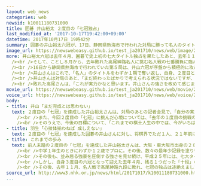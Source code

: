 ```yaml
---
layout: web_news
categories: web
newsid: k10011180731000
title: 囲碁 井山裕太 ２度目の「七冠独占」
last_modified_at: '2017-10-17T19:42:00+09:00'
datetime: 2017年10月17日 19時42分
summary: 囲碁の井山裕太六冠が、17日、静岡県熱海市で行われた対局に勝って名人のタイトルを奪い、自身、２度目の七冠独占を果たしました。七大タイトルを２度にわたって独占したのは、囲碁、将棋を通じて、井山さんが初めてです。
image_url: https://newswebeasy.github.io/test_ja201710/news/web/image/2017/10/17/K10011180731_1710171848_1710171849_01_02.jpg
more: 井山裕太六冠は去年４月、囲碁で史上初の七大タイトル独占を果たしたあと、去年１１月に「名人」のタイトルを失いましたが、そのほか６つのタイトル戦では強豪棋士の挑戦を次々と退け、すべて防衛を果たしました。<br
  /><br />そして、ことし８月から、去年敗れた高尾紳路名人に挑む名人戦の七番勝負に臨み、ここまで３勝１敗と、タイトル奪還まであと１勝に迫っていました。<br
  /><br />16日から静岡県熱海市で行われていた第５局は、井山六冠が序盤から積極的に攻めたのに対し、高尾名人もそれにくらいつき、両者譲らぬ激戦となった末、17日午後６時半すぎ、１９７手までで高尾名人が投了し、井山六冠が中押し勝ちしました。<br
  /><br />井山さんはこれで、「名人」のタイトルをわずか１期で奪い返し、自身、２度目となる七大タイトル独占を達成しました。将棋の世界でも、２０年余り前の平成８年に、羽生善治さんが当時の七大タイトル独占を達成していますが、２度目の「七冠」達成は、囲碁、将棋を通じ、初めての快挙です。<br
  /><br />井山さんは対局のあと、「まだ終わったばかりで考えられる状況ではないですが、自分なりに力は出し切れました。今後も、これまでどおり１局１局、目の前の１手を積み重ねて、なかなか結果が出せていない世界戦にも精いっぱい挑戦していきたいです」と話していました。<br
  /><br />敗れた高尾さんは、「これが実力かなと思います。井山さんの強さを改めて感じました。この大舞台での井山さんとの勝負を、今後の棋士人生に生かしたいです」と話していました。
movie_url: https://newswebeasy.github.io/test_ja201710/news/web/movie/2017/10/17/k10011180731_201710171926_201710171940.mp4
voice_url: https://newswebeasy.github.io/test_ja201710/news/web/voice/2017/10/17/k10011180731_201710171926_201710171940.mp3
body:
- title: 井山「まだ完成とは思わない」
  text: ２度目の「七冠」を達成した井山裕太さんは、対局のあとの記者会見で、「自分の実力からすると『できすぎ』で、まだ信じられないというのが正直なところです。去年『名人』を失って七冠が崩れたあとは、２度目の七冠は現実的ではないと思っていましたが、１局１局の積み重ねでここまで来ることができました。１度目の時よりは、成長した姿を見せることができました」と、達成直後の心境を語りました。<br
    /><br />また、今回２度目の「七冠」に挑んだ心境については、「去年の１度目の挑戦の時は、二度とないチャンスで、是が非でも達成したいという気持ちが強かったのを覚えています。今回は『七冠を目指す』というより、１年前に敗れた名人戦で昨年以上の戦いを見せたいという思いが強くありました。２度目の七冠達成を重圧に感じることはありませんでした」と語りました。<br
    /><br />そのうえで、今後の目標について、「これまでの棋士人生の中では、今がいちばん強く成長できていると思っていますが、まだまだ自分自身、これで完成とは全く思っていません。少しでも成長していきたいという思いが強いです。世界的に見れば、自分は全く特別ではなく、世界戦ではまだ思うような結果は出せていないので、挑戦を続けて、よい結果を残していきたいです」と話していました。
- title: 羽生「心技体揃わねば 成しえない」
  text: ２度目の「七冠」を達成した囲碁の井山さんに対し、将棋界でただ１人、２１年前に当時の「七冠」独占を達成した羽生善治さんがコメントを寄せ、「２度目の七冠達成、誠におめでとうございます。心、技、体、のすべてが揃わなければ偉大な快挙は成しえないと思いました。まだまだ、井山さんのベストパフォーマンスは伸びると思いますので、今後も独創的な囲碁を打ち続けて行くことをファンの皆さんとともに楽しみにしています」と祝福の言葉を贈りました。
- title: これまでの歩み
  text: 前人未踏の２度目の「七冠」を達成した井山裕太さんは、大阪・東大阪市出身の２８歳。幼い時に祖父の影響で囲碁をはじめ、６年生までが対象の小学生の全国大会に２年生で優勝するなど、早くからその才能が注目されました。<br
    /><br />中学１年生のときにわずか１２歳でプロに。その後、数々の最年少記録を塗り替えるなど、平成生まれの新星として期待を集めました。２０歳で挑んだ平成２１年の名人戦で、当時、囲碁界の頂点に君臨していた張栩九段を破って史上最年少の「名人」となり、初めて、七大タイトルの１つを獲得します。<br
    /><br />その後も、並み居る強豪を圧倒する強さを見せ続け、平成２５年には、七大タイトルのうち６つを同時に保有する「六冠」を史上初めて達成し、全冠制覇まであと一歩に迫りましたが、防衛戦に敗れ、一時、四冠まで後退しました。<br
    /><br />しかし、自身３度目の六冠となって迎えた去年４月、残る１つだった「十段」のタイトルを獲得。ついに、囲碁では史上初となる七大タイトル独占を成し遂げました。<br
    /><br />その後、去年１１月、名人戦で高尾紳路九段に敗れ、七冠の独占は途絶えましたが、このとき、井山さんが七冠を保持していた期間は１９７日間で、２１年前に、将棋でただ１人、七冠を成し遂げた羽生善治さんの１６８日を上回りました。
source_url: http://www3.nhk.or.jp/news/html/20171017/k10011180731000.html
...
```


